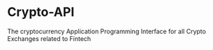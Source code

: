 # Crypto-API
 The cryptocurrency Application Programming Interface for all Crypto Exchanges related to Fintech
